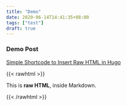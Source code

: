 ```yaml
---
title: "Demo"
date: 2020-06-14T14:41:35+08:00
tags: ["test"]
draft: true
---
```


### Demo Post
[Simple Shortcode to Insert Raw HTML in Hugo](https://anaulin.org/blog/hugo-raw-html-shortcode/)

{{< rawhtml >}}
  <p class="speshal-fancy-custom">
    This is <strong>raw HTML</strong>, inside Markdown.
  </p>
{{< /rawhtml >}}